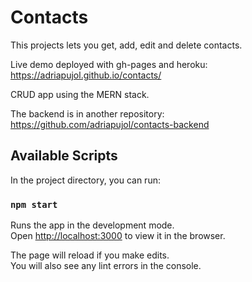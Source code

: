 # Contacts

This projects lets you get, add, edit and delete contacts. 

Live demo deployed with gh-pages and heroku: 
https://adriapujol.github.io/contacts/

CRUD app using the MERN stack.

The backend is in another repository:
https://github.com/adriapujol/contacts-backend



## Available Scripts

In the project directory, you can run:

### `npm start`

Runs the app in the development mode.\
Open [http://localhost:3000](http://localhost:3000) to view it in the browser.

The page will reload if you make edits.\
You will also see any lint errors in the console.
